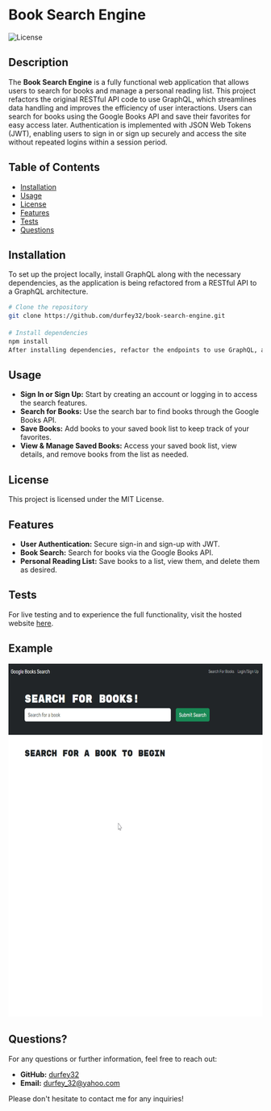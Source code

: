 # Book Search Engine

![License](https://img.shields.io/badge/License-MIT-blue)

## Description
The **Book Search Engine** is a fully functional web application that allows users to search for books and manage a personal reading list. This project refactors the original RESTful API code to use GraphQL, which streamlines data handling and improves the efficiency of user interactions. Users can search for books using the Google Books API and save their favorites for easy access later. Authentication is implemented with JSON Web Tokens (JWT), enabling users to sign in or sign up securely and access the site without repeated logins within a session period.

## Table of Contents
- [Installation](#installation)
- [Usage](#usage)
- [License](#license)
- [Features](#features)
- [Tests](#tests)
- [Questions](#questions)

## Installation
To set up the project locally, install GraphQL along with the necessary dependencies, as the application is being refactored from a RESTful API to a GraphQL architecture.

```bash
# Clone the repository
git clone https://github.com/durfey32/book-search-engine.git

# Install dependencies
npm install
After installing dependencies, refactor the endpoints to use GraphQL, and configure JWT for secure authentication.
```

## Usage
- **Sign In or Sign Up:** Start by creating an account or logging in to access the search features.
- **Search for Books:** Use the search bar to find books through the Google Books API.
- **Save Books:** Add books to your saved book list to keep track of your favorites.
- **View & Manage Saved Books:** Access your saved book list, view details, and remove books from the list as needed.

## License
This project is licensed under the MIT License.

## Features
- **User Authentication:** Secure sign-in and sign-up with JWT.
- **Book Search:** Search for books via the Google Books API.
- **Personal Reading List:** Save books to a list, view them, and delete them as desired.

## Tests
For live testing and to experience the full functionality, visit the hosted website [here](https://book-search-engine-sciz.onrender.com).

## Example
<img src="client/src/assets/Book-Search-Engine.gif" alt="Book Search Engine Example" height="700"/>


## Questions?
For any questions or further information, feel free to reach out:

- **GitHub:** [durfey32](https://github.com/durfey32)
- **Email:** [durfey_32@yahoo.com](mailto:durfey_32@yahoo.com)

Please don't hesitate to contact me for any inquiries!